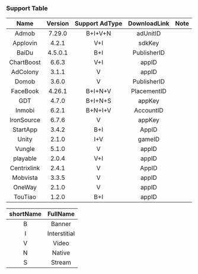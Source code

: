 ### Support Table

|    Name     | Version  | Support AdType | DownloadLink | Note |
| :---------: | :------: | :------------: | :----------: | :--: |
|    Admob    |  7.29.0  |    B+I+V+N     |   adUnitID   |      |
|  Applovin   |  4.2.1   |      V+I       |    sdkKey    |      |
|    BaiDu    | 4.5.0.1  |      B+I       | PublisherID  |      |
| ChartBoost  |  6.6.3   |      V+I       |    appID     |      |
|  AdColony   |  3.1.1   |       V        |    appID     |      |
|    Domob    |  3.6.0   |       V        | PublisherID  |      |
|  FaceBook   |  4.26.1  |    B+I+N+V     | PlacementID  |      |
|     GDT     |  4.7.0   |    B+I+N+S     |    appKey    |      |
|   Inmobi    |  6.2.1   |    B+N+I+V     |  AccountID   |      |
| IronSource  |  6.7.6   |       V        |    appKey    |      |
|  StartApp   |  3.4.2   |      B+I       |    AppID     |      |
|    Unity    |  2.1.0   |      I+V       |    gameID    |      |
|   Vungle    |  5.1.0   |       V        |    appID     |      |
|  playable   |  2.0.4   |      V+I       |    appID     |      |
| Centrixlink |  2.4.1   |       V        |    AppID     |      |
|  Mobvista   |  3.3.5   |       V        |    appID     |      |
|   OneWay    |  2.1.0   |       V        |    appID     |      |
|   TouTiao   |  1.2.0   |      B+I       |    appID     |      |

| shortName |   FullName   |
| :-------: | :----------: |
|     B     |    Banner    |
|     I     | Interstitial |
|     V     |    Video     |
|     N     |    Native    |
|     S     |    Stream    |